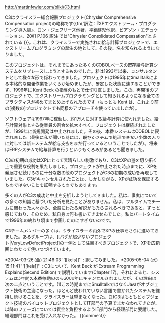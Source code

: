 http://martinfowler.com/bliki/C3.html

C3はクライスラー総合報酬プロジェクト(Chrysler Comprehensive Compensation project)の略称です{{fn('訳注：『XPエクストリーム・プログラミング導入編』、ロン・ジェフリーズ他著、平鍋健児他訳、ピアソン・エデュケーション、2001 P.106 訳注 では"Chrysler Consolidated Compensation"とされている')}}。これは、クライスラーで実施された給与計算プロジェクトで、エクストリームプログラミングの誕生の地として、その後、名を知られるようになりました。

このプロジェクトは、それまでにあった多くのCOBOLベースの既存給与計算システムをリプレースしようとするものでした。私は1993年以来、コンサルタントとして様々な形で係わってきました。プロジェクトは1995年にSmalltalkによる本格的な開発作業をいくらか始めましたが、安定した状態に達することができず、1996年に Kent Beck の指導のもとで仕切り直しました。この、再開後のプロジェクトで、エクストリームプログラミングとして知られるようになる全てのプラクティスが初めてまとめ上げられたのです（もっとも Kent は、これより前の[複数の]プロジェクトでも同様のアプローチを使っていましたが）。

ソフトウェアは1997年に稼動し、約1万人に対する給与計算に使われました。給与計算対象とする従業員の割合を拡大すべく、プロジェクトは継続されましたが、1999年に新規開発は中止されました。その後、本番システムはCOBOLに戻されました（最後に私が聞いた時には、既存システムで処理できない少数の人々に対しては新システムが給与支払をまだ行っているということでしたが）。将来はERPシステムで給与計算を行うというもくろみがあるとも聞きました。

C3の初期の成功はXPにとって素晴らしい刺激であり、C3はXPの道を切り拓く上で重要な役割を果たしました。プロジェクトが中止された時点までに、XPを発展させ続けるのに十分な数の他のプロジェクトがC3の初期の成功を再現していました。C3がキャンセルされたことは、しかしながら、XPが成功を保証するものではないことを証明するものでもあります。

多くの人がC3の成功と中止を分析しようとしてきました。私は、事実についての多くの知識に基づいた分析を見たことがありません。私は、フルタイムでチームに関わった人々から、全般にわたる解説がもたらされるべきであると、ずっと感じており、そのため、私自身は何も書いてきませんでした。私はパートタイムで1996年の終わり頃まで参画したのにすぎないのです。

C3チームメンバーの多くは、クライスラーの内外でXPの仕事をさらに進めてきました。あるグループは、[[バグが超少ないプロジェクト|VeryLowDefectProject]]の一例として注目すべきプロジェクトで、XPを広範囲にわたって使いつづけています。

*2004-03-26 (金) 21:46:03 ''[[keis]]'' : 訳してみました。
*2005-05-04 (水) 15:11:41 ''[[keis]]'' : C3について、Kent Beck が Extream Programming Explaind(Second Edition) で説明しています(Chapter 17)。それによると、システムは3年間の本番稼動ののち2000年にキャンセルされましたが、その理由は次の二点ということです。(1)この時期までにSmalltalkではなくJavaがオブジェクト技術の主流になった。ほとんど使われていない言語で書かれたシステムを維持し続けることを、クライスラーは望まなくなった。(2)C3はもともとオブジェクト技術のパイロットプロジェクトとしてIT部門の予算でまかなわれてきたが、以降のフェーズについては資金を負担するようIT部門から経理部門に要請した。経理部門はこれを受け入れなかった。
{{comment}}
